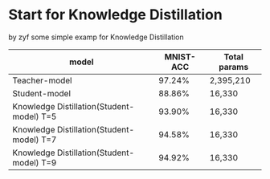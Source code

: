 # Start for Knowledge Distillation
by zyf
some simple examp for  Knowledge Distillation

| model                                      | MNIST-ACC | Total params |
| ------------------------------------------ | --------- | ------------ |
| Teacher-model                              | 97.24%    | 2,395,210    |
| Student-model                              | 88.86%    | 16,330       |
| Knowledge Distillation(Student-model)  T=5 | 93.90%    | 16,330       |
| Knowledge Distillation(Student-model)  T=7 | 94.58%    | 16,330       |
| Knowledge Distillation(Student-model)  T=9 | 94.92%    | 16,330       |

